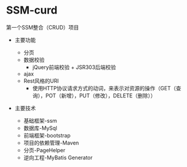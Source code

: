 # SSM-curd
第一个SSM整合（CRUD）项目

- 主要功能
    - 分页
    - 数据校验
        - jQuery前端校验 + JSR303后端校验
    - ajax
    - Rest风格的URI
        - 使用HTTP协议请求方式的动词，来表示对资源的操作（GET（查询），POT（新增），PUT（修改），DELETE（删除））
        
- 主要技术
    - 基础框架-ssm
    - 数据库-MySql
    - 前端框架-bootstrap
    - 项目的依赖管理-Maven
    - 分页-PageHelper
    - 逆向工程-MyBatis Generator

